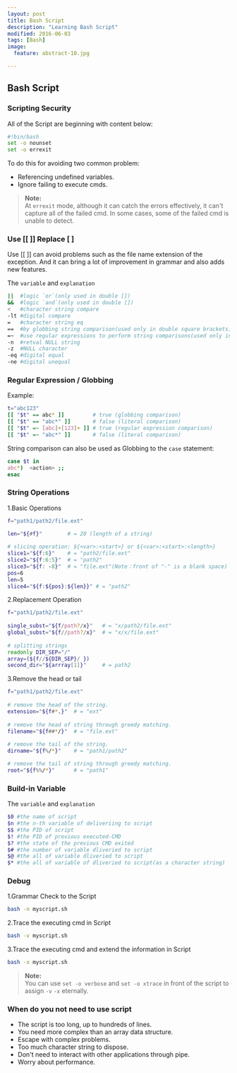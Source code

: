 ```yaml
---
layout: post
title: Bash Script
description: "Learning Bash Script"
modified: 2016-06-03
tags: [Bash]
image:
  feature: abstract-10.jpg

---
```


## Bash Script ##

### Scripting Security ###

All of the Script are beginning with content below:  

```bash
#!bin/bash
set -o nounset
set -o errexit  
```

To do this for avoiding two common problem:    

 - Referencing undefined variables.  
 - Ignore failing to execute cmds.  

> **Note:**  
> At `errexit` mode, although it can catch the errors effectively, it can't capture all of the failed cmd. In some cases, some of the failed cmd is unable to detect.   
  

### Use [[ ]] Replace [ ] ###

Use [[ ]] can avoid problems such as the file name extension of the exception. And it can bring a lot of improvement in grammar and also adds new features.  

The `variable` and `explanation`  

```bash
||  #logic `or`(only used in double [])
&&  #logic `and`(only used in double [])
<   #character string compare
-lt #digital compare
=   #character string eq
==  #by globbing string comparison(used only in double square brackets)
=~  #use regular expressions to perform string comparisons(used only in double square brackets)
-n  #retval NULL string
-z  #NULL character
-eq #digital equal
-ne #digital unequal
```

### Regular Expression / Globbing ###

Example:  

```bash
t="abc123"
[[ "$t" == abc* ]]         # true (globbing comparison)
[[ "$t" == "abc*" ]]       # false (literal comparison)
[[ "$t" =~ [abc]+[123]+ ]] # true (regular expression comparison)
[[ "$t" =~ "abc*" ]]       # false (literal comparison)
```

String comparison can also be used as Globbing to the `case` statement:  

```bash
case $t in
abc*)  <action> ;;
esac  
```

### String Operations ###

1.Basic Operations  

```bash
f="path1/path2/file.ext"  

len="${#f}"        # = 20 (length of a string) 
	
# slicing operation: ${<var>:<start>} or ${<var>:<start>:<length>}
slice1="${f:6}"    # = "path2/file.ext"
slice2="${f:6:5}"  # = "path2"
slice3="${f: -8}"  # = "file.ext"(Note：front of "-" is a blank space)
pos=6
len=5
slice4="${f:${pos}:${len}}" # = "path2"
```

2.Replacement Operation  


```bash
f="path1/path2/file.ext"  
	
single_subst="${f/path?/x}"   # = "x/path2/file.ext"
global_subst="${f//path?/x}"  # = "x/x/file.ext" 
	
# splitting strings
readonly DIR_SEP="/"
array=(${f//${DIR_SEP}/ })
second_dir="${arrray[1]}"     # = path2
```
3.Remove the head or tail  

```bash
f="path1/path2/file.ext" 
	
# remove the head of the string.
extension="${f#*.}"  # = "ext" 
	
# remove the head of string through greedy matching.
filename="${f##*/}"  # = "file.ext" 
	
# remove the tail of the string.
dirname="${f%/*}"    # = "path1/path2" 

# remove the tail of string through greedy matching.
root="${f%%/*}"      # = "path1"   
```

### Build-in Variable ###

The `variable` and `explanation`

```bash
$0 #the name of script  
$n #the n-th variable of deliveriing to script
$$ #the PID of script
$! #the PID of previous executed-CMD  
$? #the state of the previous CMD exited
$# #the number of variable dliveried to script
$@ #the all of variable dliveried to script
$* #the all of variable of dliveried to script(as a character string)   
```   
  
### Debug ###

1.Grammar Check to the Script  

```bash
bash -n myscript.sh
```

2.Trace the executing cmd in Script  

```bash
bash -v myscript.sh 
```

3.Trace the executing cmd and extend the information in Script  

```bash
bash -x myscript.sh
```

> **Note:**  
> You can use `set -o verbose` and `set -o xtrace` in front of the script to assign `-v` `-x` eternally.  

### When do you not need to use script ###

- The script is too long, up to hundreds of lines.
- You need more complex than an array data structure.
- Escape with complex problems.
- Too much character string to dispose.
- Don't need to interact with other applications through pipe.
- Worry about performance.






